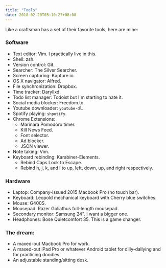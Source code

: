 ```yaml
---
title: "Tools"
date: 2018-02-20T05:10:27+08:00
---
```


Like a craftsman has a set of their favorite tools, here are mine:

### Software

- Text editor: Vim. I practically live in this.
- Shell: zsh.
- Version control: Git.
- Searcher: The Silver Searcher.
- Screen capturing: Kapture.io.
- OS X navigator: Alfred.
- File synchronization: Dropbox.
- Time tracker: Daryllxd.
- Todo list manager: Todoist but I'm starting to hate it.
- Social media blocker: Freedom.to.
- Youtube downloader: `youtube-dl`.
- Spotify playing: `shpotify`.
- Chrome Extensions:
  - Marinara Pomodoro timer.
  - Kill News Feed.
  - Font selector.
  - Ad blocker.
  - JSON viewer.
- Note taking: Vim.
- Keyboard rebinding: Karabiner-Elements.
  - Rebind Caps Lock to Escape.
  - Rebind h, j, k, and l to up, left, down, up, and right respectively.

### Hardware

- Laptop: Company-issued 2015 Macbook Pro (no touch bar).
- Keyboard: Leopold mechanical keyboard with Cherry blue switches.
- Mouse: G400S.
- Mousepad: Razer Goliathus full-length mousepad.
- Secondary monitor: Samsung 24". I want a bigger one.
- Headphones: Bose Quietcomfort 35. This is a game changer.

### The dream:

- A maxed-out Macbook Pro for work.
- A maxed-out iPad Pro or whatever Android tablet for dilly-dallying and for practicing doodles.
- An adjustable standing/sitting desk.
